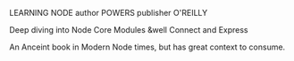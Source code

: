 LEARNING NODE author POWERS publisher O'REILLY

Deep diving into Node Core Modules &well Connect and Express

An Anceint book in Modern Node times, but has great context to consume.
